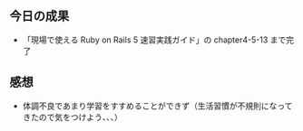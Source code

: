 ## 今日の成果

- 「現場で使える Ruby on Rails 5 速習実践ガイド」の chapter4-5-13 まで完了

## 感想

- 体調不良であまり学習をすすめることができず（生活習慣が不規則になってきたので気をつけよう、、、）
